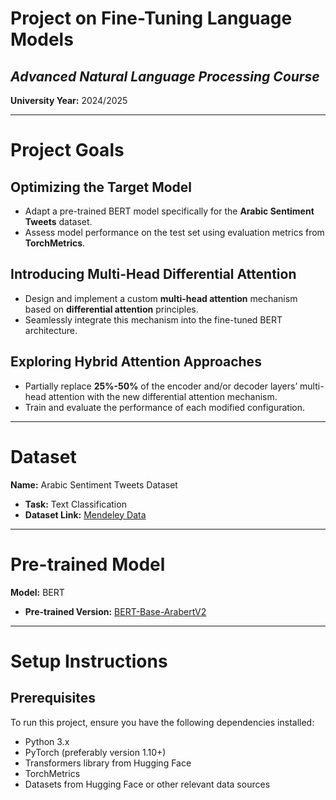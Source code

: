 # **Project on Fine-Tuning Language Models**  
## *Advanced Natural Language Processing Course*  
**University Year:** 2024/2025  

---

# Project Goals

## Optimizing the Target Model
- Adapt a pre-trained BERT model specifically for the **Arabic Sentiment Tweets** dataset.
- Assess model performance on the test set using evaluation metrics from **TorchMetrics**.

## Introducing Multi-Head Differential Attention
- Design and implement a custom **multi-head attention** mechanism based on **differential attention** principles.
- Seamlessly integrate this mechanism into the fine-tuned BERT architecture.

## Exploring Hybrid Attention Approaches
- Partially replace **25%-50%** of the encoder and/or decoder layers’ multi-head attention with the new differential attention mechanism.
- Train and evaluate the performance of each modified configuration.

---

# Dataset  
**Name:** Arabic Sentiment Tweets Dataset  
- **Task:** Text Classification  
- **Dataset Link:** [Mendeley Data](https://data.mendeley.com/datasets/57zpx667y9/2)  

---

# Pre-trained Model  
**Model:** BERT  
- **Pre-trained Version:** [BERT-Base-ArabertV2](https://huggingface.co/aubmindlab/bert-base-arabertv2)  

---

# Setup Instructions

## Prerequisites
To run this project, ensure you have the following dependencies installed:

- Python 3.x
- PyTorch (preferably version 1.10+)
- Transformers library from Hugging Face
- TorchMetrics
- Datasets from Hugging Face or other relevant data sources
